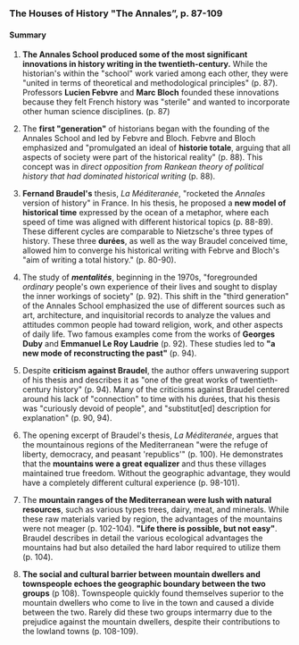 ### The Houses of History "The Annales”, p. 87-109
#### Summary

1.  **The Annales School produced some of the most significant innovations in history writing in the twentieth-century.** While the historian's within the "school" work varied among each other, they were "united in terms of theoretical and methodological principles" (p. 87). Professors **Lucien Febvre** and **Marc Bloch** founded these innovations because they felt French history was "sterile" and wanted to incorporate other human science disciplines. (p. 87)

1. The **first "generation"** of historians began with the founding of the Annales School and led by Febvre and Bloch. Febvre and Bloch emphasized and "promulgated an ideal of **historie totale**, arguing that all aspects of society were part of the historical reality" (p. 88).   This concept was in _direct opposition from Rankean theory of political history that had dominated historical writing_ (p. 88).

1. **Fernand Braudel's** thesis, _La Méditeranée_, "rocketed the _Annales_ version of history" in France. In his thesis, he proposed a **new model of historical time** expressed by the ocean of a metaphor, where each speed of time was aligned with different historical topics (p. 88-89). These different cycles are comparable to Nietzsche's three types of history. These three **durées**, as well as the way Braudel conceived time, allowed him to converge his historical writing with Febrve and Bloch's "aim of writing a total history." (p. 80-90).

1. The study of **_mentalités_**, beginning in the 1970s, "foregrounded _ordinary_ people's own experience of their lives and sought to display the inner workings of society" (p. 92). This shift in the "third generation" of the Annales School emphasized the use of different sources such as art, architecture, and inquisitorial records to analyze the values and attitudes common people had toward religion, work, and other aspects of daily life. Two famous examples come from the works of **Georges Duby** and **Emmanuel Le Roy Laudrie** (p. 92). These studies led to **"a new mode of reconstructing the past"** (p. 94).

1. Despite **criticism against Braudel**, the author offers unwavering support of his thesis and describes it as "one of the great works of twentieth-century history" (p. 94). Many of the criticisms against Braudel centered around his lack of "connection" to time with his durées, that his thesis was "curiously devoid of people", and "substitut[ed] description for explanation" (p. 90, 94).

1. The opening excerpt of Braudel's thesis, _La Méditeranée_, argues that the mountainous regions of the Mediterranean "were the refuge of liberty, democracy, and peasant 'republics'" (p. 100). He demonstrates that the **mountains were a great equalizer** and thus these villages maintained true freedom. Without the geographic advantage, they would have a completely different cultural experience (p. 98-101).

1. The **mountain ranges of the Mediterranean were lush with natural resources**, such as various types trees, dairy, meat, and minerals. While these raw materials varied by region, the advantages of the mountains were not meager (p. 102-104). **"Life there is possible, but not easy"**. Braudel describes in detail the various ecological advantages the mountains had but also detailed the hard labor required to utilize them (p. 104).

1. **The social and cultural barrier between mountain dwellers and townspeople echoes the geographic boundary between the two groups** (p 108). Townspeople quickly found themselves superior to the mountain dwellers who come to live in the town and caused a divide between the two. Rarely did these two groups intermarry due to the prejudice against the mountain dwellers, despite their contributions to the lowland towns (p. 108-109).
